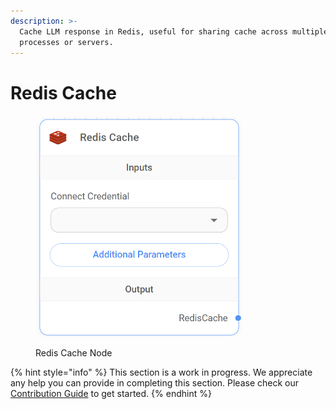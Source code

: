 ```yaml
---
description: >-
  Cache LLM response in Redis, useful for sharing cache across multiple
  processes or servers.
---
```


# Redis Cache

<figure><img src="../../../.gitbook/assets/image (4) (1) (1) (1) (1) (1) (1) (1) (1) (1) (1) (1).png" alt="" width="331"><figcaption><p>Redis Cache Node</p></figcaption></figure>

{% hint style="info" %}
This section is a work in progress. We appreciate any help you can provide in completing this section. Please check our [Contribution Guide](broken-reference) to get started.
{% endhint %}
